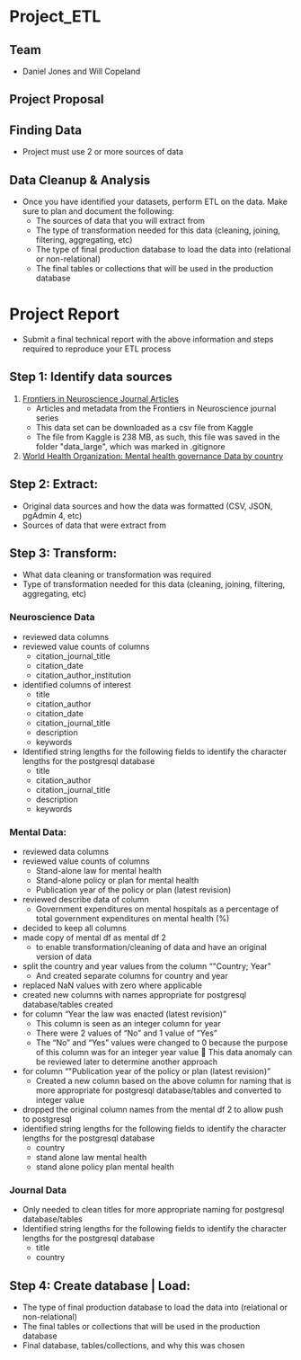 # Project_ETL

## Team
- Daniel Jones and Will Copeland

## Project Proposal

## Finding Data
  - Project must use 2 or more sources of data

## Data Cleanup & Analysis
  - Once you have identified your datasets, perform ETL on the data. Make sure to plan and document the following:
      - The sources of data that you will extract from
      - The type of transformation needed for this data (cleaning, joining, filtering, aggregating, etc)
      - The type of final production database to load the data into (relational or non-relational)
      - The final tables or collections that will be used in the production database


# Project Report
  - Submit a final technical report with the above information and steps required to reproduce your ETL process

## Step 1: Identify data sources
  1. [Frontiers in Neuroscience Journal Articles](https://www.kaggle.com/markoarezina/frontiers-in-neuroscience-articles)
      - Articles and metadata from the Frontiers in Neuroscience journal series
      - This data set can be downloaded as a csv file from Kaggle
      - The file from Kaggle is 238 MB, as such, this file was saved in the folder "data_large", which was marked in .gitignore
  2. [World Health Organization: Mental health governance Data by country](http://apps.who.int/gho/data/node.main.MHPOLFIN?lang=en)

## Step 2: Extract: 
  - Original data sources and how the data was formatted (CSV, JSON, pgAdmin 4, etc)
  - Sources of data that were extract from


## Step 3: Transform:
  - What data cleaning or transformation was required
  - Type of transformation needed for this data (cleaning, joining, filtering, aggregating, etc)
  
### Neuroscience Data
  - reviewed data columns
  - reviewed value counts of columns
     - citation_journal_title
     - citation_date
     - citation_author_institution
  - identified columns of interest
     - title
     - citation_author
     - citation_date
     - citation_journal_title
     - description
     - keywords
  - Identified string lengths for the following fields to identify the character lengths for the postgresql database
     - title
     - citation_author
     - citation_journal_title
     - description
     - keywords

### Mental Data:
  - reviewed data columns
  - reviewed value counts of columns
     - Stand-alone law for mental health
     - Stand-alone policy or plan for mental health
     - Publication year of the policy or plan (latest revision)
  - reviewed describe data of column
     - Government expenditures on mental hospitals as a percentage of total government expenditures on mental health (%)
  - decided to keep all columns
  - made copy of mental df as mental df 2
    - to enable transformation/cleaning of data and have an original version of data
  - split the country and year values from the column “"Country; Year"
    - And created separate columns for country and year
  - replaced NaN values with zero where applicable
  - created new columns with names appropriate for postgresql database/tables created
  - for column “Year the law was enacted (latest revision)”
    - This column is seen as an integer column for year
    - There were 2 values of “No” and 1 value of “Yes”
    - The “No” and “Yes” values were changed to 0 because the purpose of this column was for an integer year value
	This data anomaly can be reviewed later to determine another approach
  - for column “"Publication year of the policy or plan (latest revision)”
    - Created a new column based on the above column for naming that is more appropriate for postgresql database/tables and converted to integer value
  - dropped the original column names from the mental df 2 to allow push to postgresql
  - identified string lengths for the following fields to identify the character lengths for the postgresql database
      - country
      - stand alone law mental health
      - stand alone policy plan mental health


### Journal Data
  - Only needed to clean titles for more appropriate naming for postgresql database/tables
  - Identified string lengths for the following fields to identify the character lengths for the postgresql database
     - title
     - country


## Step 4: Create database | Load:
  - The type of final production database to load the data into (relational or non-relational)
  - The final tables or collections that will be used in the production database
  - Final database, tables/collections, and why this was chosen
